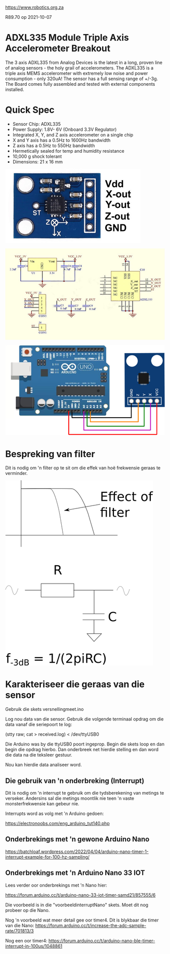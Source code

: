 https://www.robotics.org.za

R89.70 op 2021-10-07

# ADXL335 Module Triple Axis Accelerometer Breakout

The 3 axis ADXL335 from Analog Devices is the latest in a long,  proven line of analog sensors - the holy grail of accelerometers. The  ADXL335 is a triple axis MEMS accelerometer with extremely low noise and power consumption - only 320uA! The sensor has a full sensing range of  +/-3g. The Board comes fully assembled and tested with external  components installed.

# Quick Spec

- Sensor Chip: ADXL335
- Power Supply:  1.8V- 6V  (Onboard 3.3V Regulator)
- Integrated X, Y, and Z axis accelerometer on a single chip
- X and Y axis has a 0.5Hz to 1600Hz bandwidth
- Z axis has a 0.5Hz to 550Hz bandwidth
- Hermetically sealed for temp and humidity resistance
- 10,000 g shock tolerant
- Dimensions: 21 x 16 mm

![GY-61-Layout01](GY-61-Layout01.jpg)

![GY-61-Layout02](GY-61-Layout02.jpg)

![GY-61-Layout03](GY-61-Layout03.jpg)





# Bespreking van filter

Dit is nodig om 'n filter op te sit om die effek van hoë frekwensie geraas te verminder.

![FilterEffek](Prente/FilterEffek.png)


# Karakteriseer die geraas van die sensor

Gebruik die skets versnellingmeet.ino

Log nou data van die sensor.
Gebruik die volgende terminaal opdrag om die data vanaf die seriepoort te log:

(stty raw; cat > received.log) < /dev/ttyUSB0

Die Arduino was by die ttyUSB0 poort ingeprop.  Begin die skets loop en dan begin die opdrag hierbo.  Dan onderbreek net hierdie stelling en dan word die data na die teksleer gestuur.

Nou kan hierdie data analiseer word.



## Die gebruik van 'n onderbreking (Interrupt)

Dit is nodig om 'n interrupt te gebruik om die tydsberekening van metings te verseker.  Andersins sal die metings moontlik nie teen 'n vaste monsterfrekwensie kan gebeur nie.

Interrupts word as volg met 'n Arduino gedoen:

https://electronoobs.com/eng_arduino_tut140.php


## Onderbrekings met 'n gewone Arduino Nano 

https://batchloaf.wordpress.com/2022/04/04/arduino-nano-timer-1-interrupt-example-for-100-hz-sampling/


## Onderbrekings met 'n Arduino Nano 33 IOT

Lees verder oor onderbrekings met 'n Nano hier:

https://forum.arduino.cc/t/arduino-nano-33-iot-timer-samd21/857555/6

Die voorbeeld is in die "voorbeeldinterruptNano" skets.
Moet dit nog probeer op die Nano.

Nog 'n voorbeeld wat meer detail gee oor timer4.  Dit is blykbaar die timer van die Nano:
https://forum.arduino.cc/t/increase-the-adc-sample-rate/701813/3

Nog een oor timer4:
https://forum.arduino.cc/t/arduino-nano-ble-timer-interrupt-in-100us/1048861